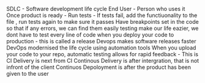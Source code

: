 SDLC - Software development life cycle 
End User - Person who uses it 
Once product is ready - Run tests - If tests fail, add the functiuonality to the file , run tests again to make sure it passes
Have breakpoints set in the code so that if any errors, we can find them easily 
testing make our life eazier, we dont have to test every line of code 
when you deploy your code to production - this is called a release 
Devops makes software releases faster  
DevOps modernised the life cycle using automation tools
When you upload your code to your repo, automatic testing allows for rapid feedback - This is CI
Delivery is next from CI 
Continous Delivery is after intergration, that is not infront of the client 
Continuos Depoloyment is after the product has been given to the user 